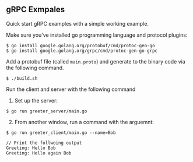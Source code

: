 ## gRPC Exmpales
Quick start gRPC examples with a simple working example.

Make sure you've installed go programming language and protocol plugins:
```console
$ go install google.golang.org/protobuf/cmd/protoc-gen-go
$ go install google.golang.org/grpc/cmd/protoc-gen-go-grpc
```

Add a protobuf file (called `main.proto`) and generate to the binary code via the following command.
```console
$ ./build.sh
```

Run the client and server with the following command
1. Set up the server:
```console
$ go run greeter_server/main.go
```

2. From another window, run a command with the arguemnt:
```console
$ go run greeter_client/main.go --name=Bob

// Print the follwoing output
Greeting: Hello Bob
Greeting: Hello again Bob
```
